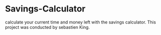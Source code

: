 # Savings-Calculator
calculate your current time and money left with the savings calculator.
This project was conducted by sebastien King.

